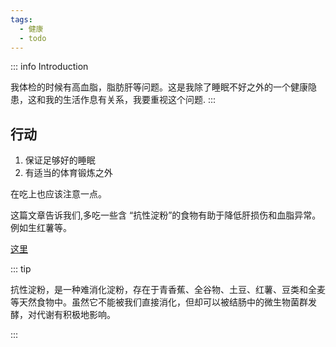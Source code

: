 ```yaml
---
tags:
  - 健康
  - todo
---
```

::: info Introduction

我体检的时候有高血脂，脂肪肝等问题。这是我除了睡眠不好之外的一个健康隐患，这和我的生活作息有关系，我要重视这个问题.
:::

## 行动

1. 保证足够好的睡眠 
2. 有适当的体育锻炼之外

在吃上也应该注意一点。

这篇文章告诉我们,多吃一些含 “抗性淀粉”的食物有助于降低肝损伤和血脂异常。例如生红薯等。

[这里](https://mp.weixin.qq.com/s/4b563x1TbJky8SbKSUOPjA)

::: tip

抗性淀粉，是一种难消化淀粉，存在于青香蕉、全谷物、土豆、红薯、豆类和全麦等天然食物中。虽然它不能被我们直接消化，但却可以被结肠中的微生物菌群发酵，对代谢有积极地影响。

:::
